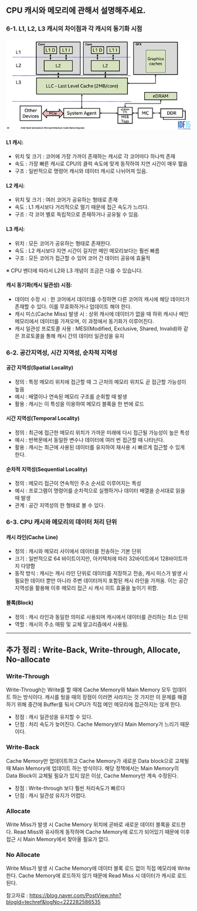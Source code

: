 ## CPU 캐시와 메모리에 관해서 설명해주세요.

### 6-1. L1, L2, L3 캐시의 차이점과 각 캐시의 동기화 시점

![img.png](img/PaikMyeongGyu/cache.png)

#### L1 캐시:
- 위치 및 크기 : 코어에 가장 가까이 존재하는 캐시로 각 코어마다 하나씩 존재
- 속도 : 가장 빠른 캐시로 CPU의 클럭 속도에 맞게 동작하여 지연 시간이 매우 짧음
- 구조 : 일반적으로 명령어 캐시와 데이터 캐시로 나뉘어져 있음.

#### L2 캐시:
- 위치 및 크기 : 여러 코어가 공유하는 형태로 존재
- 속도 : L1 캐시보다 거리적으로 멀기 때문에 접근 속도가 느리다.
- 구조 : 각 코어 별로 독립적으로 존재하거나 공유될 수 있음.

#### L3 캐시:
- 위치 : 모든 코어가 공유하는 형태로 존재한다.
- 속도 : L2 캐시보다 지연 시간이 길지만 메인 메모리보다는 훨씬 빠름
- 구조 : 모든 코어가 접근할 수 있어 코어 간 데이터 공유에 효율적

※ CPU 벤더에 따라서 L2와 L3 개념이 조금은 다를 수 있습니다.

#### 캐시 동기화(캐시 일관성) 시점:
- 데이터 수정 시 : 한 코어에서 데이터를 수정하면 다른 코어의 캐시에 해당 데이터가 존재할 수 있다.
이를 무효화하거나 업데이트 해야 한다.
- 캐시 미스(Cache Miss) 발생 시 : 상위 캐시에 데이터가 없을 때 하위 캐시나 메인 메모리에서 데이터를 가져오며,
이 과정에서 동기화가 이루어진다.
- 캐시 일관성 프로토콜 사용 : MESI(Modified, Exclusive, Shared, Invalid)와 같은 프로토콜을 통해 캐시 간의 데이터 일관성을 유지

### 6-2. 공간지역성, 시간 지역성, 순차적 지역성

#### 공간 지역성(Spatial Locality)
- 정의 : 특정 메모리 위치에 접근할 때 그 근처의 메모리 위치도 곧 접근할 가능성이 높음
- 예시 : 배열이나 연속된 메모리 구조를 순회할 때 발생
- 활용 : 캐시는 이 특성을 이용하여 메모리 블록을 한 번에 로드

#### 시간 지역성(Temporal Locality)
- 정의 : 최근에 접근한 메모리 위치가 가까운 미래에 다시 접근될 가능성이 높은 특성
- 예시 : 반복문에서 동일한 변수나 데이터에 여러 번 접근할 때 나타난다.
- 활용 : 캐시는 최근에 사용된 데이터를 유지하여 재사용 시 빠르게 접근할 수 있게 한다.

#### 순차적 지역성(Sequential Locality)
- 정의 : 메모리 접근이 연속적인 주소 순서로 이루어지는 특성
- 예시 : 프로그램이 명령어를 순차적으로 실행하거나 데이터 배열을 순서대로 읽을 때 발생
- 관계 : 공간 지역성의 한 형태로 볼 수 있다.

### 6-3. CPU 캐시와 메모리의 데이터 처리 단위
#### 캐시 라인(Cache Line)
- 정의 : 캐시와 메모리 사이에서 데이터를 전송하는 기본 단위
- 크기 : 일반적으로 64 바이트이지만, 아키텍처에 따라 32바이트에서 128바이트까지 다양함
- 동작 방식 : 캐시는 캐시 라인 단위로 데이터를 저장하고 전송, 캐시 미스가 발생 시 필요한 데이터 뿐만 아니라
주변 데이터까지 포함된 캐시 라인을 가져옴.
이는 공간 지역성을 활용해 이후 메모리 접근 시 캐시 히트 효율을 높이기 위함.

#### 블록(Block)
- 정의 : 캐시 라인과 동일한 의미로 사용되며 캐시에서 데이터를 관리하는 최소 단위
- 역할 : 캐시의 주소 매핑 및 교체 알고리즘에서 사용됨.

--- 

## 추가 정리 : Write-Back, Write-through, Allocate, No-allocate

### Write-Through
Write-Through는 Write를 할 때에 Cache Memory와 Main Memory 모두 업데이트 하는 방식이다.
캐시를 뒀을 때의 장점이 이러면 사라지는 것 가지만 이 문제를 해결하기 위해 중간에 Buffer를 둬서 CPU가 직접 메인 메모리에 접근하지는 않게 한다.

- 장점 : 캐시 일관성을 유지할 수 있다.
- 단점 : 처리 속도가 늦어진다. Cache Memory보다 Main Memory가 느리기 때문이다.

### Write-Back
Cache Memory만 업데이트하고 Cache Memory가 새로운 Data block으로 교체될 때 Main Memory에 업데이트 하는 방식이다.
해당 정책에서는 Main Memory의 Data Block이 교체될 필요가 있지 않은 이상, Cache Memory만 계속 수정된다.

- 장점 : Write-through 보다 훨씬 처리속도가 빠르다
- 단점 : 캐시 일관성 유지가 어렵다.

### Allocate
Write Miss가 발생 시 Cache Memory 위치에 곧바로 새로운 데이터 블록을 로드한다. 
Read Miss와 유사하게 동작하며 Cache Memory에 로드가 되어있기 때문에 이후 접근 시 Main Memory에서 찾아올 필요가 없다.

### No Allocate
Write Miss가 발생 시 Cache Memory에 데이터 블록 로드 없이 직접 메모리에 Write한다.
Cache Memory에 로드하지 않기 때문에 Read Miss 시 데이터가 캐시로 로드된다.


참고자료 : https://blog.naver.com/PostView.nhn?blogId=techref&logNo=222282586535